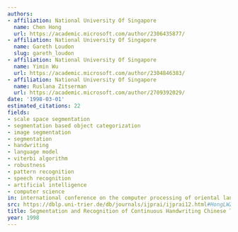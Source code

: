 ```yaml
---
authors:
- affiliation: National University Of Singapore
  name: Chen Hong
  url: https://academic.microsoft.com/author/2306435877/
- affiliation: National University Of Singapore
  name: Gareth Loudon
  slug: gareth_loudon
- affiliation: National University Of Singapore
  name: Yimin Wu
  url: https://academic.microsoft.com/author/2304846383/
- affiliation: National University Of Singapore
  name: Ruslana Zitserman
  url: https://academic.microsoft.com/author/2709392029/
date: '1998-03-01'
estimated_citations: 22
fields:
- scale space segmentation
- segmentation based object categorization
- image segmentation
- segmentation
- handwriting
- language model
- viterbi algorithm
- robustness
- pattern recognition
- speech recognition
- artificial intelligence
- computer science
in: international conference on the computer processing of oriental languages
src: https://dblp.uni-trier.de/db/journals/ijprai/ijprai12.html#HongLWZ98
title: Segmentation and Recognition of Continuous Handwriting Chinese Text
year: 1998
---
```

